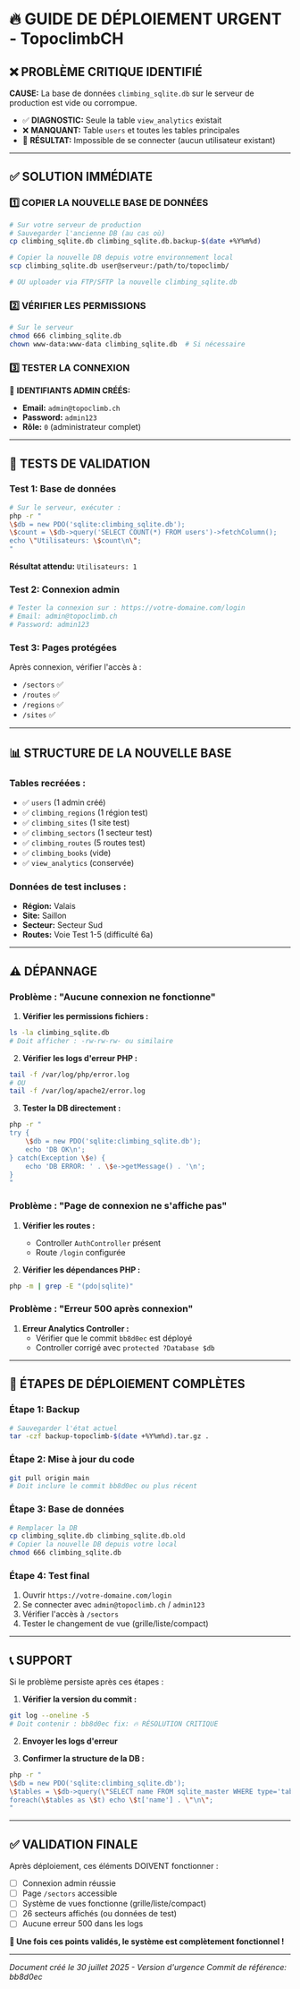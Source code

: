 # 🔥 GUIDE DE DÉPLOIEMENT URGENT - TopoclimbCH

## ❌ PROBLÈME CRITIQUE IDENTIFIÉ

**CAUSE:** La base de données `climbing_sqlite.db` sur le serveur de production est vide ou corrompue.
- ✅ **DIAGNOSTIC:** Seule la table `view_analytics` existait
- ❌ **MANQUANT:** Table `users` et toutes les tables principales
- 🚫 **RÉSULTAT:** Impossible de se connecter (aucun utilisateur existant)

---

## ✅ SOLUTION IMMÉDIATE

### 1️⃣ **COPIER LA NOUVELLE BASE DE DONNÉES**

```bash
# Sur votre serveur de production
# Sauvegarder l'ancienne DB (au cas où)
cp climbing_sqlite.db climbing_sqlite.db.backup-$(date +%Y%m%d)

# Copier la nouvelle DB depuis votre environnement local
scp climbing_sqlite.db user@serveur:/path/to/topoclimb/

# OU uploader via FTP/SFTP la nouvelle climbing_sqlite.db
```

### 2️⃣ **VÉRIFIER LES PERMISSIONS**

```bash
# Sur le serveur
chmod 666 climbing_sqlite.db
chown www-data:www-data climbing_sqlite.db  # Si nécessaire
```

### 3️⃣ **TESTER LA CONNEXION**

🔑 **IDENTIFIANTS ADMIN CRÉÉS:**
- **Email:** `admin@topoclimb.ch`
- **Password:** `admin123`
- **Rôle:** `0` (administrateur complet)

---

## 🧪 TESTS DE VALIDATION

### Test 1: Base de données
```bash
# Sur le serveur, exécuter :
php -r "
\$db = new PDO('sqlite:climbing_sqlite.db');
\$count = \$db->query('SELECT COUNT(*) FROM users')->fetchColumn();
echo \"Utilisateurs: \$count\n\";
"
```
**Résultat attendu:** `Utilisateurs: 1`

### Test 2: Connexion admin
```bash
# Tester la connexion sur : https://votre-domaine.com/login
# Email: admin@topoclimb.ch
# Password: admin123
```

### Test 3: Pages protégées
Après connexion, vérifier l'accès à :
- `/sectors` ✅
- `/routes` ✅  
- `/regions` ✅
- `/sites` ✅

---

## 📊 STRUCTURE DE LA NOUVELLE BASE

### Tables recréées :
- ✅ `users` (1 admin créé)
- ✅ `climbing_regions` (1 région test)
- ✅ `climbing_sites` (1 site test)
- ✅ `climbing_sectors` (1 secteur test)
- ✅ `climbing_routes` (5 routes test)
- ✅ `climbing_books` (vide)
- ✅ `view_analytics` (conservée)

### Données de test incluses :
- **Région:** Valais
- **Site:** Saillon  
- **Secteur:** Secteur Sud
- **Routes:** Voie Test 1-5 (difficulté 6a)

---

## ⚠️ DÉPANNAGE

### Problème : "Aucune connexion ne fonctionne"

1. **Vérifier les permissions fichiers :**
```bash
ls -la climbing_sqlite.db
# Doit afficher : -rw-rw-rw- ou similaire
```

2. **Vérifier les logs d'erreur PHP :**
```bash
tail -f /var/log/php/error.log
# OU
tail -f /var/log/apache2/error.log
```

3. **Tester la DB directement :**
```bash
php -r "
try {
    \$db = new PDO('sqlite:climbing_sqlite.db');
    echo 'DB OK\n';
} catch(Exception \$e) {
    echo 'DB ERROR: ' . \$e->getMessage() . '\n';
}
"
```

### Problème : "Page de connexion ne s'affiche pas"

1. **Vérifier les routes :**
   - Controller `AuthController` présent
   - Route `/login` configurée

2. **Vérifier les dépendances PHP :**
```bash
php -m | grep -E "(pdo|sqlite)"
```

### Problème : "Erreur 500 après connexion"

1. **Erreur Analytics Controller :**
   - Vérifier que le commit `bb8d0ec` est déployé
   - Controller corrigé avec `protected ?Database $db`

---

## 🚀 ÉTAPES DE DÉPLOIEMENT COMPLÈTES

### Étape 1: Backup
```bash
# Sauvegarder l'état actuel
tar -czf backup-topoclimb-$(date +%Y%m%d).tar.gz .
```

### Étape 2: Mise à jour du code
```bash
git pull origin main
# Doit inclure le commit bb8d0ec ou plus récent
```

### Étape 3: Base de données
```bash
# Remplacer la DB
cp climbing_sqlite.db climbing_sqlite.db.old
# Copier la nouvelle DB depuis votre local
chmod 666 climbing_sqlite.db
```

### Étape 4: Test final
1. Ouvrir `https://votre-domaine.com/login`
2. Se connecter avec `admin@topoclimb.ch` / `admin123`
3. Vérifier l'accès à `/sectors`
4. Tester le changement de vue (grille/liste/compact)

---

## 📞 SUPPORT

Si le problème persiste après ces étapes :

1. **Vérifier la version du commit :**
```bash
git log --oneline -5
# Doit contenir : bb8d0ec fix: 🔥 RÉSOLUTION CRITIQUE
```

2. **Envoyer les logs d'erreur**

3. **Confirmer la structure de la DB :**
```bash
php -r "
\$db = new PDO('sqlite:climbing_sqlite.db');
\$tables = \$db->query(\"SELECT name FROM sqlite_master WHERE type='table'\");
foreach(\$tables as \$t) echo \$t['name'] . \"\n\";
"
```

---

## ✅ VALIDATION FINALE

Après déploiement, ces éléments DOIVENT fonctionner :

- [ ] Connexion admin réussie
- [ ] Page `/sectors` accessible  
- [ ] Système de vues fonctionne (grille/liste/compact)
- [ ] 26 secteurs affichés (ou données de test)
- [ ] Aucune erreur 500 dans les logs

**🎉 Une fois ces points validés, le système est complètement fonctionnel !**

---

*Document créé le 30 juillet 2025 - Version d'urgence*
*Commit de référence: bb8d0ec*